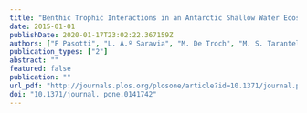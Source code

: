 ```yaml
---
title: "Benthic Trophic Interactions in an Antarctic Shallow Water Ecosystem Affected by Recent Glacier Retreat"
date: 2015-01-01
publishDate: 2020-01-17T23:02:22.367159Z
authors: ["F Pasotti", "L. A.º Saravia", "M. De Troch", "M. S. Tarantelli", "R. Sahade", "A. Vanreusel"]
publication_types: ["2"]
abstract: ""
featured: false
publication: ""
url_pdf: "http://journals.plos.org/plosone/article?id=10.1371/journal.pone.0141742"
doi: "10.1371/journal. pone.0141742"
---
```


